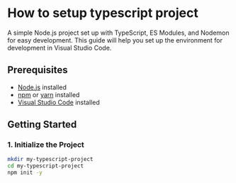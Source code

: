 # How to setup typescript project

A simple Node.js project set up with TypeScript, ES Modules, and Nodemon for easy development. This guide will help you set up the environment for development in Visual Studio Code.

## Prerequisites

- [Node.js](https://nodejs.org/) installed
- [npm](https://www.npmjs.com/get-npm) or [yarn](https://classic.yarnpkg.com/en/docs/install) installed
- [Visual Studio Code](https://code.visualstudio.com/) installed

## Getting Started

### 1. Initialize the Project

```bash
mkdir my-typescript-project
cd my-typescript-project
npm init -y
```
